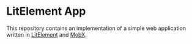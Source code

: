 # LitElement App

This repository contains an implementation of a simple web application written in [LitElement](https://lit-element.polymer-project.org/) and [MobX](https://mobx.js.org/).

